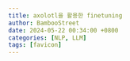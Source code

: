 ```yaml
---
title: axolotl을 활용한 finetuning
author: BambooStreet
date: 2024-05-22 00:34:00 +0800
categories: [NLP, LLM]
tags: [favicon]
---
```


